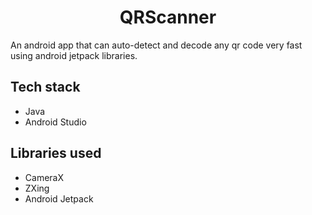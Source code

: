 # <div align = "center">QRScanner</div>

An android app that can auto-detect and decode any qr code very fast using android jetpack libraries.

## Tech stack
- Java
- Android Studio

## Libraries used
- CameraX
- ZXing
- Android Jetpack
